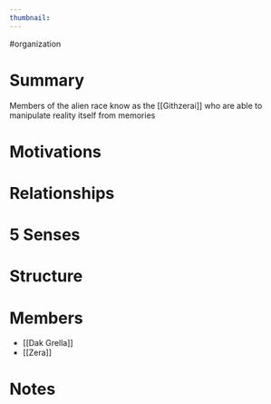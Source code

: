 ```yaml
---
thumbnail:
---
```

#organization

# Summary
Members of the alien race know as the [[Githzerai]] who are able to manipulate reality itself from memories

# Motivations
# Relationships
# 5 Senses
# Structure
# Members
- [[Dak Grella]]
- [[Zera]]

# Notes
